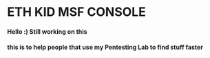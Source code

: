 # ETH KID MSF CONSOLE
#### Hello :) Still working on this 
#### this is to help people that use my Pentesting Lab to find stuff faster
